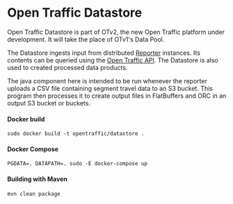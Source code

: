 # Open Traffic Datastore

Open Traffic Datastore is part of OTv2, the new Open Traffic platform under development. It will take the place of OTv1's Data Pool.

The Datastore ingests input from distributed [Reporter](https://github.com/opentraffic/reporter) instances. Its contents can be queried using the [Open Traffic API](https://github.com/opentraffic/api). The Datastore is also used to created processed data products.

The java component here is intended to be run whenever the reporter uploads a CSV file containing segment travel data to an S3 bucket. This program then processes it to create output files in FlatBuffers and ORC in an output S3 bucket or buckets.

#### Docker build

    sudo docker build -t opentraffic/datastore .

#### Docker Compose

    PGDATA=. DATAPATH=. sudo -E docker-compose up

#### Building with Maven

    mvn clean package
